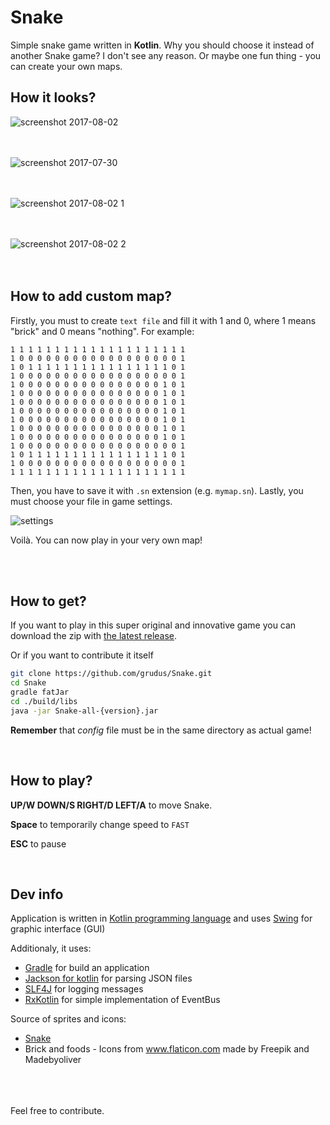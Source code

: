 # Snake

Simple snake game written in **Kotlin**.
Why you should choose it instead of another Snake game? I don't see any reason. Or maybe one fun thing - you can create your own maps. 

## How it looks?

![screenshot 2017-08-02](https://user-images.githubusercontent.com/18220458/28890413-52e6437e-77c7-11e7-8478-8006450f209c.png)
<br/><br/><br/>

![screenshot 2017-07-30](https://user-images.githubusercontent.com/18220458/28889943-e1982256-77c5-11e7-8600-92e2aecea7bb.png)
<br/><br/><br/>

![screenshot 2017-08-02 1](https://user-images.githubusercontent.com/18220458/28890412-52e5455a-77c7-11e7-8e00-d70063d942ec.png)
<br/><br/><br/>

![screenshot 2017-08-02 2](https://user-images.githubusercontent.com/18220458/28890414-52e8d472-77c7-11e7-9148-8c49cacb299f.png)
<br/><br/><br/>

## How to add custom map?
Firstly, you must to create `text file` and fill it with 1 and 0, where 1 means "brick" and 0 means "nothing". For example:

````
1 1 1 1 1 1 1 1 1 1 1 1 1 1 1 1 1 1 1 1
1 0 0 0 0 0 0 0 0 0 0 0 0 0 0 0 0 0 0 1
1 0 1 1 1 1 1 1 1 1 1 1 1 1 1 1 1 1 0 1
1 0 0 0 0 0 0 0 0 0 0 0 0 0 0 0 0 0 0 1
1 0 0 0 0 0 0 0 0 0 0 0 0 0 0 0 0 1 0 1
1 0 0 0 0 0 0 0 0 0 0 0 0 0 0 0 0 1 0 1
1 0 0 0 0 0 0 0 0 0 0 0 0 0 0 0 0 1 0 1
1 0 0 0 0 0 0 0 0 0 0 0 0 0 0 0 0 1 0 1
1 0 0 0 0 0 0 0 0 0 0 0 0 0 0 0 0 1 0 1
1 0 0 0 0 0 0 0 0 0 0 0 0 0 0 0 0 1 0 1
1 0 0 0 0 0 0 0 0 0 0 0 0 0 0 0 0 1 0 1
1 0 0 0 0 0 0 0 0 0 0 0 0 0 0 0 0 0 0 1
1 0 1 1 1 1 1 1 1 1 1 1 1 1 1 1 1 1 0 1
1 0 0 0 0 0 0 0 0 0 0 0 0 0 0 0 0 0 0 1
1 1 1 1 1 1 1 1 1 1 1 1 1 1 1 1 1 1 1 1
````

Then, you have to save it with `.sn` extension (e.g. `mymap.sn`). Lastly, you must choose your file in game settings. 

![settings](https://user-images.githubusercontent.com/18220458/28898896-7f091546-77e8-11e7-9076-d18a98d3fa4b.png)

Voilà. You can now play in your very own map!

<br/><br/>

## How to get?
If you want to play in this super original and innovative game you can download the zip with [the latest release](https://github.com/grudus/Snake/releases). <br/>

Or if you want to contribute it itself 

````bash
git clone https://github.com/grudus/Snake.git
cd Snake
gradle fatJar
cd ./build/libs
java -jar Snake-all-{version}.jar
````

**Remember** that *config* file must be in the same directory as actual game!

<br/>

## How to play?

**UP/W DOWN/S RIGHT/D LEFT/A** to move Snake.

**Space** to temporarily change speed to `FAST`

**ESC** to pause

<br/>

## Dev info

Application is written in [Kotlin programming language](https://kotlinlang.org/) and uses [Swing](https://en.wikipedia.org/wiki/Swing_(Java)) for graphic interface (GUI)

Additionaly, it uses:
* [Gradle](https://gradle.org/) for build an application
* [Jackson for kotlin](https://github.com/FasterXML/jackson-module-kotlin) for parsing JSON files
* [SLF4J](https://www.slf4j.org/) for logging messages
* [RxKotlin](https://github.com/ReactiveX/RxKotlin) for simple implementation of EventBus

Source of sprites and icons:
* [Snake](https://github.com/eugeneloza/SnakeGame)
* Brick and foods - Icons from www.flaticon.com made by Freepik and Madebyoliver 

<br/><br/><br/>
Feel free to contribute.
